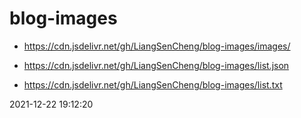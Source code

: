 # blog-images 

* https://cdn.jsdelivr.net/gh/LiangSenCheng/blog-images/images/ 

* https://cdn.jsdelivr.net/gh/LiangSenCheng/blog-images/list.json 

* https://cdn.jsdelivr.net/gh/LiangSenCheng/blog-images/list.txt 

2021-12-22 19:12:20
